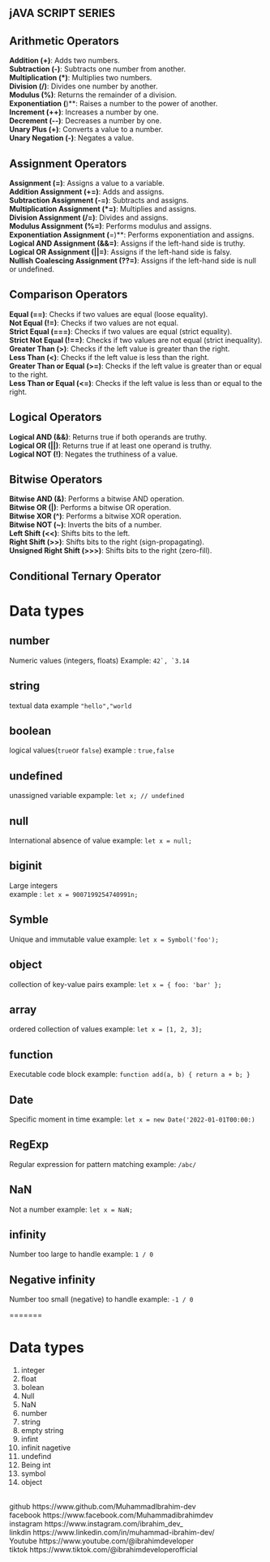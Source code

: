 
## jAVA SCRIPT SERIES

## Arithmetic Operators
**Addition (+)**: Adds two numbers.
<br/>
**Subtraction (-)**: Subtracts one number from another.
<br/>
**Multiplication (*)**: Multiplies two numbers.
<br/>
**Division (/)**: Divides one number by another.
<br/>
**Modulus (%)**: Returns the remainder of a division.
<br/>
**Exponentiation (**)**: Raises a number to the power of another.
<br/>
**Increment (++)**: Increases a number by one.
<br/>
**Decrement (--)**: Decreases a number by one.
<br/>
**Unary Plus (+)**: Converts a value to a number.
<br/>
**Unary Negation (-)**: Negates a value.
<br/>
## Assignment Operators
**Assignment (=)**: Assigns a value to a variable.
<br/>
**Addition Assignment (+=)**: Adds and assigns.
<br/>
**Subtraction Assignment (-=)**: Subtracts and assigns.
<br/>
**Multiplication Assignment (*=)**: Multiplies and assigns.
<br/>
**Division Assignment (/=)**: Divides and assigns.
<br/>
**Modulus Assignment (%=)**: Performs modulus and assigns.
<br/>
**Exponentiation Assignment (**=)**: Performs exponentiation and assigns.
<br/>
**Logical AND Assignment (&&=)**: Assigns if the left-hand side is truthy.
<br/>
**Logical OR Assignment (||=)**: Assigns if the left-hand side is falsy.
<br/>
**Nullish Coalescing Assignment (??=)**: Assigns if the left-hand side is null or undefined.
<br/>
## Comparison Operators
**Equal (==)**: Checks if two values are equal (loose equality).
<br/>
**Not Equal (!=)**: Checks if two values are not equal.
<br/>
**Strict Equal (===)**: Checks if two values are equal (strict equality).
<br/>
**Strict Not Equal (!==)**: Checks if two values are not equal (strict inequality).
<br/>
**Greater Than (>)**: Checks if the left value is greater than the right.
<br/>
**Less Than (<)**: Checks if the left value is less than the right.
<br/>
**Greater Than or Equal (>=)**: Checks if the left value is greater than or equal to the right.
<br/>
**Less Than or Equal (<=)**: Checks if the left value is less than or equal to the right.
<br/>
## Logical Operators
**Logical AND (&&)**: Returns true if both operands are truthy.
<br/>
**Logical OR (||)**: Returns true if at least one operand is truthy.
<br/>
**Logical NOT (!)**: Negates the truthiness of a value.
## Bitwise Operators
**Bitwise AND (&)**: Performs a bitwise AND operation.
<br/>
**Bitwise OR (|)**: Performs a bitwise OR operation.
<br/>
**Bitwise XOR (^)**: Performs a bitwise XOR operation.
<br/>
**Bitwise NOT (~)**: Inverts the bits of a number.
<br/>
**Left Shift (<<)**: Shifts bits to the left.
<br/>
**Right Shift (>>)**: Shifts bits to the right (sign-propagating).
<br/>
**Unsigned Right Shift (>>>)**: Shifts bits to the right (zero-fill).
<br/>
## Conditional Ternary Operator


# Data types
## number
Numeric values (integers, floats)
	Example: ```42`, `3.14```
## string
textual data
example ``"hello","world``
## boolean
logical values(`true`or `false`)
example : ``true,false``
## undefined
unassigned variable
expample: ``let x; // undefined``
## null
International absence of value
example: ``let x = null;``
## biginit
 Large integers   
 example : ``let x = 9007199254740991n;``
 ## Symble
Unique and immutable value
example: ``let x = Symbol('foo');``
## object
collection of key-value pairs
example: ``let x = { foo: 'bar' };``
## array
ordered collection of values
example: ``let x = [1, 2, 3];``
## function
Executable code block
example: ``function add(a, b) { return a + b; }``
## Date
Specific moment in time
example: ``let x = new Date('2022-01-01T00:00:)``
## RegExp
Regular expression for pattern matching
example: ``/abc/``
## NaN
Not a number
example: ``let x = NaN;``
## infinity
Number too large to handle
example: ``1 / 0``
## Negative infinity
Number too small (negative) to handle
example: ``-1 / 0``


=======
 # Data types
1. integer
2. float 
3. bolean 
4. Null 
5. NaN
6. number
7. string 
8. empty string 
9. infint 
10. infinit nagetive 
11. undefind
12. Being int 
13. symbol
15. object
<br/>
github https://www.github.com/MuhammadIbrahim-dev
<br/>
facebook https://www.facebook.com/Muhammadibrahimdev
<br/>
instagram https://www.instagram.com/ibrahim_dev_
<br/>
linkdin https://www.linkedin.com/in/muhammad-ibrahim-dev/
<br/>
Youtube https://www.youtube.com/@ibrahimdeveloper
<br/>
tiktok https://www.tiktok.com/@ibrahimdeveloperofficial
 
